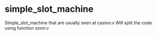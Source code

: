# simple_slot_machine
Simple_slot_machine that are usually seen at casino:v
Will split the code using function soon:v 

